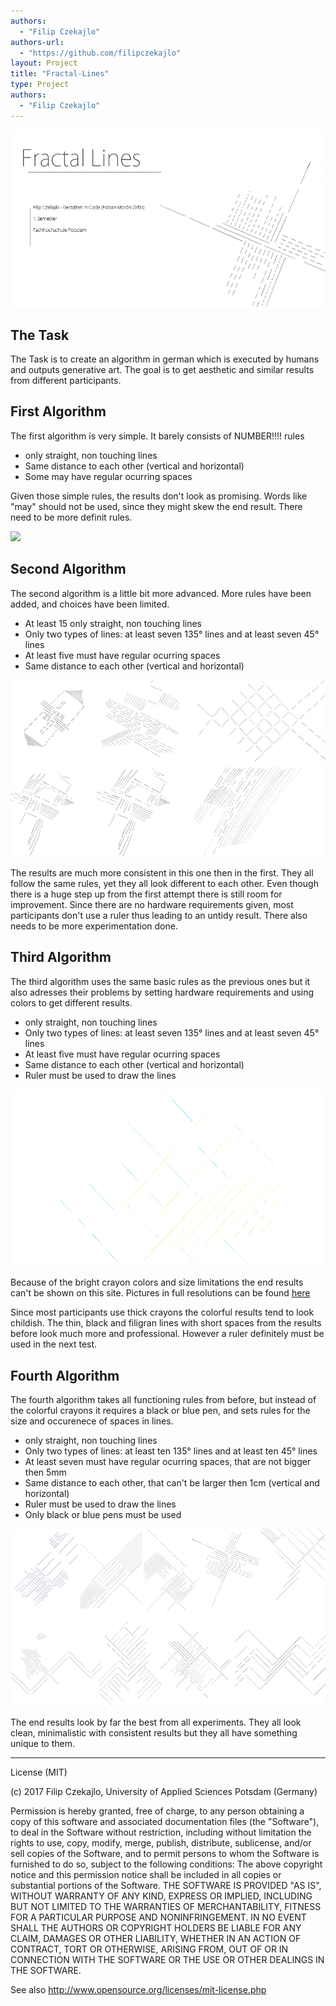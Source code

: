 ```yaml
--- 
authors: 
  - "Filip Czekajlo"
authors-url: 
  - "https://github.com/filipczekajlo"
layout: Project
title: "Fractal-Lines"
type: Project
authors:
  - "Filip Czekajlo"  
---
```


![](./splash.png)

## The Task

The Task is to create an algorithm in german which is executed by humans and outputs generative art. The goal is to get aesthetic and similar results from different participants.



## First Algorithm

The first algorithm is very simple. It barely consists of NUMBER!!!! rules

* only straight, non touching lines
* Same distance to each other (vertical and horizontal)
* Some may have regular ocurring spaces

Given those simple rules, the results don't look as promising. Words like "may" should not be used, since they might skew the end result. There need to be more definit rules.

![](./assets/images/a1-splash.png)


## Second Algorithm

The second algorithm is a little bit more advanced. More rules have been added, and choices have been limited.

* At least 15 only straight, non touching lines
* Only two types of lines: at least seven 135° lines and at least seven 45° lines
* At least five must have regular ocurring spaces
* Same distance to each other (vertical and horizontal)

![](./assets/images/a2-splash.png)

The results are much more consistent in this one then in the first. They all follow the same rules, yet they all look different to each other. Even though there is a huge step up from the first attempt there is still room for improvement. Since there are no hardware requirements given, most participants don't use a ruler thus leading to an untidy result. There also needs to be more experimentation done. 



## Third Algorithm

The third algorithm uses the same basic rules as the previous ones but it also adresses their problems by setting hardware requirements and using colors to get different results.

* only straight, non touching lines
* Only two types of lines: at least seven 135° lines and at least seven 45° lines
* At least five must have regular ocurring spaces
* Same distance to each other (vertical and horizontal)
* Ruler must be used to draw the lines

![](./assets/images/a3-splash.png)


Because of the bright crayon colors and size limitations the end results can't be shown on this site. Pictures in full resolutions can be found [here](https://postimg.org/gallery/if0is1lq/)

Since most participants use thick crayons the colorful results tend to look childish. The thin, black and filigran lines with short spaces from the results before look much more and professional. However a ruler definitely must be used in the next test.


## Fourth Algorithm

The fourth algorithm takes all functioning rules from before, but instead of the colorful crayons it requires a black or blue pen, and sets rules for the size and occurenece of spaces in lines.

* only straight, non touching lines
* Only two types of lines: at least ten 135° lines and at least ten 45° lines
* At least seven must have regular ocurring spaces, that are not bigger then 5mm
* Same distance to each other, that can't be larger then 1cm (vertical and horizontal)
* Ruler must be used to draw the lines
* Only black or blue pens must be used


![](./assets/images/a4-Splash.png)


The end results look by far the best from all experiments. They all look clean, minimalistic with consistent results but they all have something unique to them.


---------------------------------

License (MIT)

(c) 2017 Filip Czekajlo, University of Applied Sciences Potsdam (Germany)

Permission is hereby granted, free of charge, to any person obtaining a copy of this software and associated documentation files (the "Software"), to deal in the Software without restriction, including without limitation the rights to use, copy, modify, merge, publish, distribute, sublicense, and/or sell copies of the Software, and to permit persons to whom the Software is furnished to do so, subject to the following conditions: The above copyright notice and this permission notice shall be included in all copies or substantial portions of the Software. THE SOFTWARE IS PROVIDED "AS IS", WITHOUT WARRANTY OF ANY KIND, EXPRESS OR IMPLIED, INCLUDING BUT NOT LIMITED TO THE WARRANTIES OF MERCHANTABILITY, FITNESS FOR A PARTICULAR PURPOSE AND NONINFRINGEMENT. IN NO EVENT SHALL THE AUTHORS OR COPYRIGHT HOLDERS BE LIABLE FOR ANY CLAIM, DAMAGES OR OTHER LIABILITY, WHETHER IN AN ACTION OF CONTRACT, TORT OR OTHERWISE, ARISING FROM, OUT OF OR IN CONNECTION WITH THE SOFTWARE OR THE USE OR OTHER DEALINGS IN THE SOFTWARE.

See also http://www.opensource.org/licenses/mit-license.php




